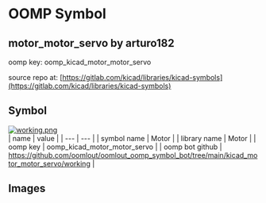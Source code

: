 # OOMP Symbol  
## motor_motor_servo  by arturo182  
  
oomp key: oomp_kicad_motor_motor_servo  
  
source repo at: [https://gitlab.com/kicad/libraries/kicad-symbols](https://gitlab.com/kicad/libraries/kicad-symbols)  
## Symbol  
  
[![working.png](working_600.png)](working.png)  
| name | value | 
| --- | --- | 
| symbol name | Motor | 
| library name | Motor | 
| oomp key | oomp_kicad_motor_motor_servo | 
| oomp bot github | https://github.com/oomlout/oomlout_oomp_symbol_bot/tree/main/kicad_motor_motor_servo/working | 
## Images  
